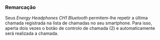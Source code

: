 ### Remarcação

Seus *Energy Headphones CH1 Bluetooth* permitem-lhe repetir a última chamada registrada na lista de chamadas no seu smartphone. Para isso, aperta dois vezes o botão de controlo de chamada (2) e automaticamente será realizada a chamada.
